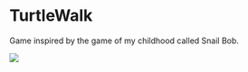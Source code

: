 # TurtleWalk

Game inspired by the game of my childhood called Snail Bob.

![](https://ondrejsvorc.github.io/images/Applications/turtlewalk1.jpg)
